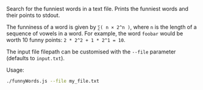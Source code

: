 Search for the funniest words in a text file. Prints the funniest words and their points to stdout.

The funniness of a word is given by `∑( n × 2^n )`, where `n` is the length of a sequence of vowels in a word. For example, the word `foobar` would be worth 10 funny points: `2 * 2^2 + 1 * 2^1 = 10`.

The input file filepath can be customised with the `--file` parameter (defaults to `input.txt`).

Usage:

```bash
./funnyWords.js --file my_file.txt
```
